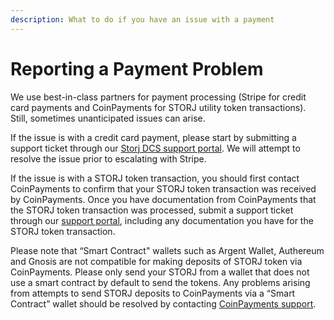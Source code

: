 ```yaml
---
description: What to do if you have an issue with a payment
---
```


# Reporting a Payment Problem

We use best-in-class partners for payment processing (Stripe for credit card payments and CoinPayments for STORJ utility token transactions).  Still, sometimes unanticipated issues can arise.

If the issue is with a credit card payment, please start by submitting a support ticket through our [Storj DCS support portal](https://supportdcs.storj.io/hc/en-us/requests/new). We will attempt to resolve the issue prior to escalating with Stripe.

If the issue is with a STORJ token transaction, you should first contact CoinPayments to confirm that your STORJ token transaction was received by CoinPayments. Once you have documentation from CoinPayments that the STORJ token transaction was processed, submit a support ticket through our [support portal](https://supportdcs.storj.io/hc/en-us/requests/new), including any documentation you have for the STORJ token transaction.

Please note that “Smart Contract" wallets such as Argent Wallet, Authereum and Gnosis are not compatible for making deposits of STORJ token via CoinPayments. Please only send your STORJ from a wallet that does not use a smart contract by default to send the tokens. Any problems arising from attempts to send STORJ deposits to CoinPayments via a “Smart Contract” wallet should be resolved by contacting [CoinPayments support](https://www.coinpayments.net/help-support).
